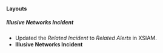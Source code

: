 
#### Layouts
##### Illusive Networks Incident
- Updated the *Related Incident* to *Related Alerts* in XSIAM.
- **Illusive Networks Incident**

